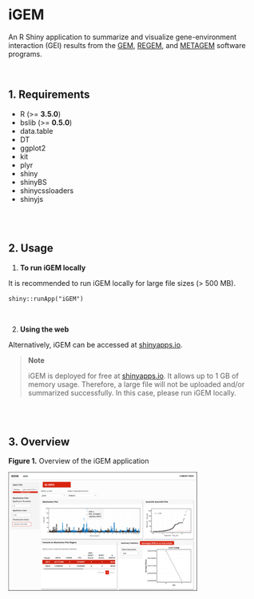 # iGEM

An R Shiny application to summarize and visualize gene-environment interaction (GEI) results from the [GEM](https://github.com/large-scale-gxe-methods/GEM), [REGEM](https://github.com/large-scale-gxe-methods/REGEM), and [METAGEM](https://github.com/large-scale-gxe-methods/METAGEM) software programs.

<br />

## 1. Requirements  
- R (>= <b>3.5.0</b>)
- bslib (>= <b>0.5.0</b>)
- data.table
- DT
- ggplot2
- kit
- plyr
- shiny
- shinyBS
- shinycssloaders
- shinyjs

<br />
<br />

## 2. Usage

1. **To run iGEM locally**

It is recommended to run iGEM locally for large file sizes (> 500 MB). 

```
shiny::runApp("iGEM")
```

<br />

2. **Using the web**

Alternatively, iGEM can be accessed at [shinyapps.io](https://posit.co/download/rstudio-desktop/).
> **Note** 
> 
> iGEM is deployed for free at [shinyapps.io](https://posit.co/download/rstudio-desktop/). It allows up to 1 GB of memory usage. Therefore, a large file will not be uploaded and/or summarized successfully. In this case, please run iGEM locally.

<br />
<br />

## 3. Overview  

**Figure 1.** Overview of the iGEM application

<img src="https://github.com/duytpm16/iGEM/blob/main/figures/igem_fig1.png" width = "75%"/>

